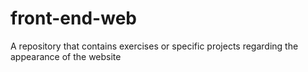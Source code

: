 # front-end-web
A repository that contains exercises or specific projects regarding the appearance of the website
